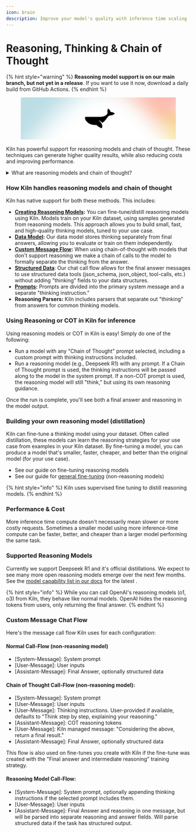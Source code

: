 ```yaml
---
icon: brain
description: Improve your model's quality with inference time scaling
---
```


# Reasoning, Thinking & Chain of Thought

{% hint style="warning" %}
**Reasoning model support is on our main branch, but not yet in a release**. If you want to use it now, download a daily build from GitHub Actions.
{% endhint %}

<figure><img src="../.gitbook/assets/reasoning (1).png" alt=""><figcaption></figcaption></figure>

Kiln has powerful support for reasoning models and chain of thought. These techniques can generate higher quality results, while also reducing costs and improving performance.

<details>

<summary>What are reasoning models and chain of thought?</summary>

Reasoning models and chain of thought (COT) are methods that give models time to "think" before giving a final answer. Their "thinking" takes the form of discussing the request and possible answers in a stream of generated tokens. These additional tokens allow for more complex reasoning, step-by-step thinking, and have been shown to improve the quality of results.&#x20;

These approaches are also known as "inference time scaling," where models improve from spending more compute power at inference time — as opposed to improving by spending more compute at training time.

While similar in some ways, the methods have some differences:

* **Chain of thought** is a method that's been around for a few years, and simply involves asking the model to think before giving an answer. This can be as simple as appending "Think step by step" to your prompt or adding detailed instructions for what the model should "think" about before giving its final answer.
* **Reasoning/thinking models** like Deepseek R1 or OpenAI's O3 are a newer form of inference time compute, where the model itself was trained to develop powerful reasoning skills. These models are trained with reinforcement learning, where the model is rewarded for being correct and penalized when incorrect. This training system uses deep learning to help models develop reasoning skills across a range of domains.

While reasoning models are generally more powerful than chain of thought, it's often worth testing both approaches for your use case. Thinking models strive to reason about everything effectively, but a well-crafted chain of thought prompt from a human expert can often outperform them when developing use-case-specific models/APIs.&#x20;

</details>

### How Kiln handles reasoning models and chain of thought

Kiln has native support for both these methods. This includes:

* [**Creating Reasoning Models**](reasoning-thinking-and-chain-of-thought.md#building-your-own-reasoning-model-distillation)**:** You can fine-tune/distill reasoning models using Kiln. Models train on your Kiln dataset, using samples generated from reasoning models. This approach allows you to build small, fast, and high-quality thinking models, tuned to your use case.
* [**Data Model**](kiln-datamodel.md)**:** Our data model stores thinking separately from final answers, allowing you to evaluate or train on them independently.
* [**Custom Message Flow**](reasoning-thinking-and-chain-of-thought.md#custom-message-chat-flow)**:** When using chain-of-thought with models that don't support reasoning we make a chain of calls to the model to formally separate the thinking from the answer.
* [**Structured Data**](structured-data-json.md): Our chat call flow allows for the final answer messages to use structured data tools (json\_schema, json\_object, tool-calls, etc.) without adding "thinking" fields to your data structures.
* [**Prompts**](prompts.md)**:** Prompts are divided into the primary system message and a separate "thinking instruction."
* **Reasoning Parsers:** Kiln includes parsers that separate out "thinking" from answers for common thinking models.

### Using Reasoning or COT in Kiln for inference

Using reasoning models or COT in Kiln is easy! Simply do one of the following:

* Run a model with any "Chain of Thought" prompt selected, including a custom prompt with thinking instructions included.
* Run a reasoning model (e.g., Deepseek R1) with any prompt. If a Chain of Thought prompt is used, the thinking instructions will be passed along to the model in the system prompt. If a non-COT prompt is used, the reasoning model will still "think," but using its own reasoning guidance.

Once the run is complete, you'll see both a final answer and reasoning in the model output.

### Building your own reasoning model (distillation)

Kiln can fine-tune a thinking model using your dataset. Often called distillation, these models can learn the reasoning strategies for your use case from examples in your Kiln dataset. By fine-tuning a model, you can produce a model that's smaller, faster, cheaper, and better than the original model (for your use case).

* See our guide on fine-tuning reasoning models
* See our guide for [general fine-tuning](fine-tuning-guide.md) (non-reasoning models)

{% hint style="info" %}
Kiln uses supervised fine tuning to distill reasoning models.
{% endhint %}

### Performance & Cost

More inference time compute doesn't necessarily mean slower or more costly requests. Sometimes a smaller model using more inference-time compute can be faster, better, and cheaper than a larger model performing the same task.

### Supported Reasoning Models

Currently we support Deepseek R1 and it's official distillations. We expect to see many more open reasoning models emerge over the next few months. See the [model capability list in our docs](models-and-ai-providers.md#included-models-recommended) for the latest .

{% hint style="info" %}
While you can call OpenAI's reasoning models (o1, o3) from Kiln, they behave like normal models. OpenAI hides the reasoning tokens from users, only returning the final answer.
{% endhint %}

### Custom Message Chat Flow

Here's the message call flow Kiln uses for each configuration:

#### Normal Call-Flow (non-reasoning model)

* \[System-Message]: System prompt
* \[User-Message]: User inputs
* \[Assistant-Message]: Final Answer, optionally structured data

#### Chain of Thought Call-Flow (non-reasoning model):

* \[System-Message]: System prompt
* \[User-Message]: User inputs
* \[User-Message]: Thinking instructions. User-provided if available, defaults to "Think step by step, explaining your reasoning."
* \[Assistant-Message]: COT reasoning tokens
* \[User-Message]: Kiln managed message: "Considering the above, return a final result."
* \[Assistant-Message]: Final Answer, optionally structured data

This flow is also used on fine-tunes you create with Kiln if the fine-tune was created with the "Final answer and intermediate reasoning" training strategy.

#### Reasoning Model Call-Flow:

* \[System-Message]: System prompt, optionally appending thinking instructions if the selected prompt includes them.
* \[User-Message]: User inputs
* \[Assistant-Message]: Final Answer and reasoning in one message, but will be parsed into separate reasoning and answer fields. Will parse structured data if the task has structured output.
